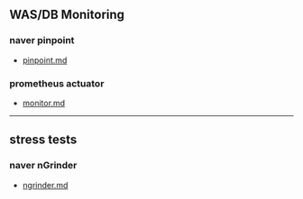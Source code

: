## WAS/DB Monitoring
### naver pinpoint
  * [pinpoint.md](pinpoint.md)

### prometheus actuator
  * [monitor.md](monitor.md)
  
-----

## stress tests 
### naver nGrinder
  * [ngrinder.md](ngrinder.md)


